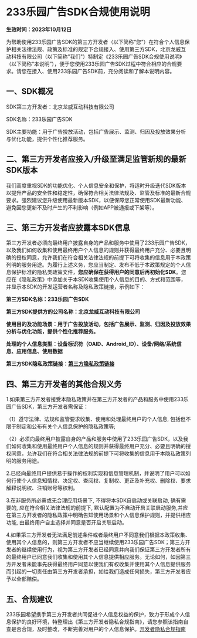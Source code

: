 # 233乐园广告SDK合规使用说明

**生效时间：2023年10月12日** 

为帮助使用233乐园广告SDK的第三方开发者（以下简称“您”）在符合个人信息保护相关法律法规、政策及标准的规定下合规接入、使用第三方SDK，北京龙威互动科技有限公司（以下简称"我们"）特制定《233乐园广告SDK合规使用说明》（以下简称“本说明”），便于您使用233乐园广告SDK过程中符合相应的合规要求。请您在接入、使用233乐园广告SDK前，充分阅读和了解本说明内容。

 ## 一、SDK概况

SDK第三方开发者：北京龙威互动科技有限公司 

SDK名称：233乐园广告SDK 

SDK主要功能：用于广告投放活动，包括广告展示、监测、归因及投放效果分析与优化功能，提供个性化推荐服务。

 ## 二、第三方开发者应接入/升级至满足监管新规的最新SDK版本 

我们高度重视SDK的功能优化、个人信息安全和保护，将适时升级迭代SDK版本以提升产品的安全性和稳定性，确保符合相关法律法规及、监管及标准的最新合规要求。强烈建议您升级使用最新版本SDK，以便保障您正常使用SDK最新功能、避免因您更新不及时产生的不利影响（例如APP被通报或下架等）。

 ## 三、第三方开发者应披露本SDK信息 

第三方开发者必须向最终用户披露自身的产品和服务中使用了233乐园广告SDK，以及我们如何收集和使用最终用户个人信息的规则并获得最终用户充分、必要且明确的授权同意，允许我们在符合相关法律法规的前提下可将收集的信息用于本政策列明的服务用途。为履行上述义务，您应当制定、发布不低于本政策规定的个人信息保护标准的隐私类政策文件，**您应确保在获得用户的同意后再初始化SDK**。您应在《隐私政策》中添加关于本SDK收集使用个人信息的目的、方式和范围等，并显示本SDK的开发运营者名称及隐私政策链接，示例如下： 

**第三方SDK名称：233乐园广告SDK**

 **第三方SDK提供方的公司名称：北京龙威互动科技有限公司** 

**使用目的及功能场景：用于广告投放活动，包括广告展示、监测、归因及投放效果分析与优化功能，提供个性化推荐服务。**

 **处理的个人信息类型：设备标识符（OAID、Android_ID）、设备/网络/系统信息、应用信息、使用数据** 
 
 **第三方SDK隐私政策链接：[第三方隐私政策链接](../233乐园广告SDK隐私政策.md)** 

## 四、第三方开发者的其他合规义务 

1.如果第三方开发者接受本隐私政策并在第三方开发者的产品和服务中使用233乐园广告SDK，第三方开发者需保证： 

（1）遵守法律、法规和监管要求收集、使用和处理最终用户的个人信息, 包括但不限于制定和公布有关个人信息保护的隐私政策等; 

（2）必须向最终用户披露自身的产品和服务中使用了233乐园广告SDK，以及我们如何收集和使用最终用户个人信息的规则并获得最终用户充分、必要且明确的授权同意，允许我们在符合相关法律法规的前提下可将收集的信息用于本隐私政策列明的服务用途。

 2.已经向最终用户提供易于操作的权利实现和信息管理机制，并说明了用户可以如何行使个人信息知情权、决定权、查阅权、复制权、更正及补充权、删除权、要求解释说明权、注销账号等权利。

 3.在非服务所必需或无合理应用场景下, 不得将本SDK自启动或关联启动, 确有需要的, 应在符合相关法律法规的前提下, 默认配置为不自动开启关联启动服务,并应在第三方开发者的隐私政策中明确告知使用场景和个人信息保护规则，并提供相应功能, 由最终用户自主选择并同意是否开启关联启动。

 4.如果第三方开发者无法满足前述条件或者最终用户不同意我们根据本政策收集、使用其个人信息的，则第三方开发者不应当继续使用233乐园广告SDK；第三方开发者的继续使用行为，视为第三方开发者已经同意并向我们保证第三方开发者所有的最终用户已同意我们收集和使用其个人信息提供相应服务。无论如何，如因第三方开发者未能事先获得最终用户同意以使我们有权收集并使用其个人信息提供服务而引起的一切责任由第三方开发者承担，如给我们造成任何损失，第三方开发者应予以全部赔偿。

 ## 五、合规建议 
 
 233乐园希望携手第三方开发者共同促进个人信息权益的保护，致力于形成个人信息保护的良好环境，特整理出《第三方开发者隐私合规指南》，请您参照该指南自查是否合规，及时整改，不断完善对用户的个人信息保护。[开发者隐私合规指南](../开发者协议/开发者隐私合规指南.md)
